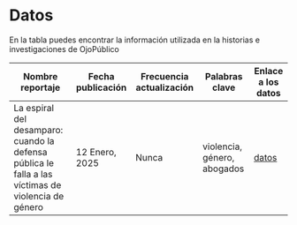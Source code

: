 # Datos
En la tabla puedes encontrar la información utilizada en la historias e investigaciones de OjoPúblico

| Nombre reportaje | Fecha publicación | Frecuencia actualización | Palabras clave | Enlace a los datos |
|--------------------|-------------------|---------------------|----------|------|
| La espiral del desamparo: cuando la defensa pública le falla a las víctimas de violencia de género| 12 Enero, 2025 | Nunca | violencia, género, abogados | [datos]() |
